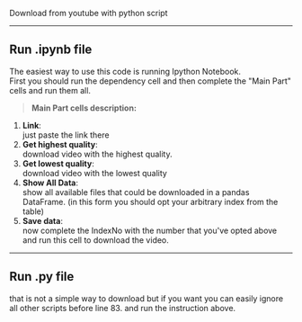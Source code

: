 Download from youtube with python script  
 

---


## **Run .ipynb file**
The easiest way to use this code is running Ipython Notebook.   
First you should run the dependency cell and then complete the "Main Part" cells and run them all.   


> **Main Part cells description:**   
1.   **Link**:    
 just paste the link there
2.   **Get highest quality**:   
 download video with the highest quality.
3.   **Get lowest quality**:   
 download video with the lowest quality
4.   **Show All Data**:   
 show all available files that could be downloaded in a pandas DataFrame. (in this form you should opt your arbitrary index from the table)
5.   **Save data**:   
now complete the IndexNo with the number that you've opted above and run this cell to download the video.



---


## **Run .py file**

that is not a simple way to download but if you want you can easily ignore all other scripts before line 83. and run the instruction above.
